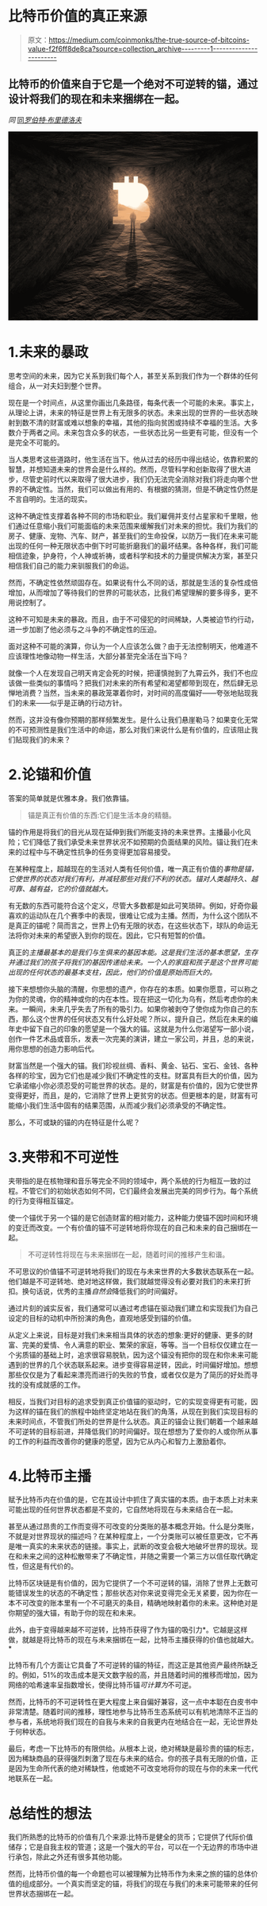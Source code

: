 # 比特币价值的真正来源

> 原文：<https://medium.com/coinmonks/the-true-source-of-bitcoins-value-f2f6ff8de8ca?source=collection_archive---------1----------------------->

## 比特币的价值来自于它是一个绝对不可逆转的锚，通过设计将我们的现在和未来捆绑在一起。

*同* [同*罗伯特·布里德洛夫*](https://medium.com/u/446c2bebefd7?source=post_page-----f2f6ff8de8ca--------------------------------)

![](img/97085094a80c9791dd13f5d61a578c22.png)

# 1.未来的暴政

思考空间的未来，因为它关系到我们每个人，甚至关系到我们作为一个群体的任何组合，从一对夫妇到整个世界。

现在是一个时间点，从这里你画出几条路径，每条代表一个可能的未来。事实上，从理论上讲，未来的特征是世界上有无限多的状态。未来出现的世界的一些状态映射到数不清的财富或难以想象的幸福，其他的指向贫困或持续不幸福的生活。大多数介于两者之间。未来包含众多的状态，一些状态比另一些更有可能，但没有一个是完全不可能的。

当人类思考这些道路时，他生活在当下。他从过去的经历中得出结论，依靠积累的智慧，并想知道未来的世界会是什么样的。然而，尽管科学和创新取得了很大进步，尽管史前时代以来取得了很大进步，我们仍无法完全消除对我们将走向哪个世界的不确定性。当然，我们可以做出有用的、有根据的猜测，但是不确定性仍然是不言自明的。生活的现实。

这种不确定性支撑着各种不同的市场和职业。我们雇佣并支付占星家和千里眼，他们通过任意缩小我们可能面临的未来范围来缓解我们对未来的担忧。我们为我们的房子、健康、宠物、汽车、财产，甚至我们的生命投保，以防万一我们在未来可能出现的任何一种无限状态中倒下时可能折磨我们的最坏结果。各种各样，我们可能相信迹象，护身符，个人神或祈祷，或者科学和技术的力量提供解决方案，甚至只相信我们自己的能力来驯服我们的命运。

然而，不确定性依然顽固存在。如果说有什么不同的话，那就是生活的复杂性成倍增加，从而增加了等待我们的世界的可能状态，比我们希望理解的要多得多，更不用说控制了。

这种不可知是未来的暴政。而且，由于不可侵犯的时间稀缺，人类被迫节约行动，进一步加剧了他必须与之斗争的不确定性的压迫。

面对这种不可能的演算，你认为一个人应该怎么做？由于无法控制明天，他难道不应该理性地像动物一样生活，大部分甚至完全活在当下吗？

就像一个人在发现自己明天肯定会死的时候，把谨慎抛到了九霄云外，我们不也应该做一些类似的事情吗？把我们对未来的所有希望和渴望都带到现在，然后肆无忌惮地消费？当然，当未来的暴政笼罩着你时，对时间的高度偏好——夸张地贴现我们的未来——似乎是正确的行动方针。

然而，这并没有像你预期的那样频繁发生。是什么让我们悬崖勒马？如果变化无常的不可预测性是我们生活中的命运，那么对我们来说什么是有价值的，应该阻止我们贴现我们的未来？

# 2.论锚和价值

答案的简单就是优雅本身。我们依靠锚。

> 锚是真正有价值的东西:它们是生活本身的精髓。

锚的作用是将我们的目光从现在延伸到我们所能支持的未来世界。主播最小化风险；它们降低了我们承受未来世界状况不如预期的负面结果的风险。锚让我们在未来的过程中与不确定性抗争的任务变得更加容易接受。

在某种程度上，超越现在的生活对人类有任何价值，唯一真正有价值的*事物是锚，它使世界的状态对我们有利，并减轻那些对我们不利的状态。锚对人类越持久、越可靠、越有益，它的价值就越大。*

有无数的东西可能符合这个定义，尽管大多数都是如此可笑琐碎。例如，好奇你最喜欢的运动队在几个赛季中的表现，很难让它成为主播。然而，为什么这个团队不是真正的锚呢？简而言之，世界上仍有无限的状态，在这些状态下，球队的命运无法将你对未来的希望嵌入到你的现在。因此，它只有短暂的价值。

真正的*主播最基本的是我们与生俱来的基因本能。这是我们生活的基本愿望，生存并通过我们的孩子将我们的基因传递给未来。一个人的家庭和孩子是这个世界可能出现的任何状态的最基本支柱，因此，他们的价值是原始而巨大的。*

接下来想想你头脑的清醒，你思想的遗产，你存在的本质。如果你愿意，可以称之为你的灵魂，你的精神或你的内在本性。现在把这一切化为乌有，然后考虑你的未来。一瞬间，未来几乎失去了所有的吸引力。如果你被剥夺了使你成为你自己的东西，那么这个世界的任何状态又有什么好处呢？所以，提升自己，然后在未来的编年史中留下自己的印象的愿望是一个强大的锚。这就是为什么你渴望写一部小说，创作一件艺术品或音乐，发表一次完美的演讲，建立一家公司，并且，总的来说，用你思想的创造力影响后代。

财富当然是一个强大的锚。我们珍视丝绸、香料、黄金、钻石、宝石、金钱、各种各样的珍宝，因为它们也是减少我们不确定性的支柱。财富具有巨大的价值，因为它承诺缩小你必须忍受的可能世界的状态。是的，财富是有价值的，因为它使世界变得更好，而且，是的，它消除了世界上更贫穷的状态。但更根本的是，财富有可能缩小我们生活中固有的结果范围，从而减少我们必须承受的不确定性。

那么，不可或缺的锚的内在特征是什么呢？

# 3.夹带和不可逆性

夹带指的是在核物理和音乐等完全不同的领域中，两个系统的行为相互一致的过程。不管它们的初始状态如何不同，它们最终会发展出完美的同步行为。每个系统的行为变得相互锚定。

使一个锚优于另一个锚的是它创造财富的相对能力，这种能力使锚不因时间和环境的变迁而改变。一个有价值的锚不可逆转地将你现在的自己和未来的自己捆绑在一起。

> 不可逆转性将现在与未来捆绑在一起，随着时间的推移产生和谐。

不可思议的价值锚不可逆转地将我们的现在与未来世界的大多数状态联系在一起。他们越是不可逆转地、绝对地这样做，我们就越觉得没有必要对我们的未来打折扣。换句话说，优秀的主播*自然会*降低我们的时间偏好。

通过片刻的诚实反省，我们通常可以通过考虑锚在驱动我们建立和实现我们为自己设定的目标的动机中所扮演的角色，直观地感受到锚的价值。

从定义上来说，目标是对我们未来相当具体的状态的想象:更好的健康、更多的财富、完美的爱情、令人满意的职业、繁荣的家庭，等等。当一个目标仅仅建立在一个劣质锚的基础上时，追求很容易脱轨，因为这个锚没有把你的现在和你未来可能遇到的世界的几个状态联系起来。进步变得容易逆转，因此，时间偏好增加。想想那些仅仅是为了看起来漂亮而进行的失败的节食，或者仅仅是为了简历的好处而寻找的没有成就感的工作。

相反，当我们对目标的追求受到真正价值锚的驱动时，它的实现变得更有可能，因为这样的锚在我们的旅程中始终坚定地站在我们的角落，从现在到我们实现目标的未来时间点，不管我们所处的世界是什么状态。真正的锚会让我们朝着一个越来越不可逆转的目标前进，并降低我们的时间偏好。现在想想为了爱你的人或你所从事的工作的利益而改善你的健康的愿望，因为它从内心和智力上激励着你。

# 4.比特币主播

赋予比特币内在价值的是，它在其设计中抓住了真实锚的本质。由于本质上对未来可能出现的任何世界状态都是不变的，它自然地将现在与未来结合在一起。

甚至从通过昂贵的工作而变得不可改变的分类账的基本概念开始。什么是分类账，不就是对世界现状的描述吗？在某种程度上，一个分类账可以被任意更改，它不再是唯一真实的未来状态的链接。事实上，武断的改变会极大地破坏世界的现状。现在和未来之间的这种松散带来了不确定性，并随之需要一个第三方以信任取代确定性，但这是有代价的。

比特币区块链是有价值的，因为它提供了一个不可逆转的锚，消除了世界上无数可能错误发生的状态的不确定性；那些状态对你来说变得完全无关紧要，因为你在一本不可改变的账本里有一个不可磨灭的条目，精确地映射着你的未来。这种绝对是你期望的强大锚，有助于你的现在和未来。

此外，由于变得越来越不可逆转，比特币获得了作为锚的吸引力*。它越是这样做，就越是将比特币的现在与未来捆绑在一起，比特币主播获得的价值也就越大。*

比特币有几个方面让它具备了不可逆转的锚的特征，而这正是其他资产最终所缺乏的。例如，51%的攻击成本是天文数字般的高，并且随着时间的推移而增加，因为网络的哈希速率呈指数增长，使得比特币锚*可计算为*不可逆。

然而，比特币的不可逆转性在更大程度上来自偏好兼容，这一点中本聪在白皮书中非常清楚。随着时间的推移，理性地参与比特币生态系统可以有机地清除不正当的参与者，系统地将我们现在的自我与未来的自我更内在地结合在一起，无论世界处于何种状态。

最后，考虑一下比特币的有限供给。从根本上说，绝对稀缺是最珍贵的锚的标志，因为稀缺商品的获得强烈刺激了现在与未来的结合。你的孩子具有无限的价值，正是因为生命所代表的绝对稀缺性，他或她不可改变地将你的现在与你的未来一代代地联系在一起。

# 总结性的想法

我们所熟悉的比特币的价值有几个来源:比特币是健全的货币；它提供了代际价值储存；它是自我主权的管道；这是一个强大的平台，可以在一个无边界的市场中进行承包，除此之外还有很多其他功能。

然而，比特币价值的每一个命题也可以被理解为比特币作为未来之旅的锚的总体价值的组成部分。一个真实而坚定的锚，将我们的现在与我们的未来可能带来的任何世界状态捆绑在一起。
